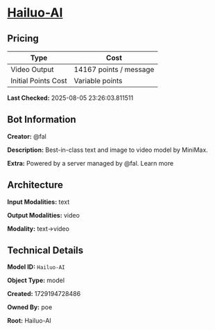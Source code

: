 # [Hailuo-AI](https://poe.com/Hailuo-AI)

## Pricing

| Type | Cost |
|------|------|
| Video Output | 14167 points / message |
| Initial Points Cost | Variable points |

**Last Checked:** 2025-08-05 23:26:03.811511


## Bot Information

**Creator:** @fal

**Description:** Best-in-class text and image to video model by MiniMax.

**Extra:** Powered by a server managed by @fal. Learn more


## Architecture

**Input Modalities:** text

**Output Modalities:** video

**Modality:** text->video


## Technical Details

**Model ID:** `Hailuo-AI`

**Object Type:** model

**Created:** 1729194728486

**Owned By:** poe

**Root:** Hailuo-AI
